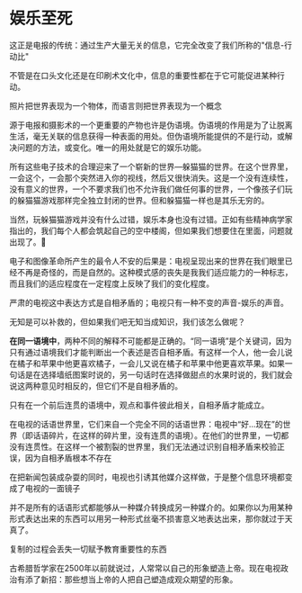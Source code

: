 # 娱乐至死

这正是电报的传统：通过生产大量无关的信息，它完全改变了我们所称的"信息-行动比" 

不管是在口头文化还是在印刷术文化中，信息的重要性都在于它可能促进某种行动。

照片把世界表现为一个物体，而语言则把世界表现为一个概念

源于电报和摄影术的一个更重要的产物也许是伪语境。伪语境的作用是为了让脱离生活，毫无关联的信息获得一种表面的用处。但伪语境所能提供的不是行动，或解决问题的方法，或变化。唯一的用处就是它的娱乐功能。

所有这些电子技术的合理迎来了一个崭新的世界—躲猫猫的世界。在这个世界里，一会这个，一会那个突然进入你的视线，然后又很快消失。这是一个没有连续性，没有意义的世界，一个不要求我们也不允许我们做任何事的世界，一个像孩子们玩的躲猫猫游戏那样完全独立封闭的世界。但和躲猫猫一样也是其乐无穷的。

当然，玩躲猫猫游戏并没有什么过错，娱乐本身也没有过错。正如有些精神病学家指出的，我们每个人都会筑起自己的空中楼阁，但如果我们想要住在里面，问题就出现了。

电子和图像革命所产生的最令人不安的后果是：电视呈现出来的世界在我们眼里已经不再是奇怪的，而是自然的。这种模式感的丧失是我我们适应能力的一种标志，而且我们的适应程度在一定程度上反映了我们的变化程度。

严肃的电视这中表达方式是自相矛盾的；电视只有一种不变的声音-娱乐的声音。

无知是可以补救的，但如果我们吧无知当成知识，我们该怎么做呢？

**在同一语境中**，两种不同的解释不可能都是正确的。“同一语境”是个关键词，因为只有通过语境我们才能判断出一个表述是否自相矛盾。有这样一个人，他一会儿说在橘子和苹果中他更喜欢橘子，一会儿又说在橘子和苹果中他更喜欢苹果。如果一句话是在选择墙纸图案时说的，另一句话时在选择做甜点的水果时说的，我们就会说这两种意见时相反的，但它们不是自相矛盾的。

只有在一个前后连贯的语境中，观点和事件彼此相关，自相矛盾才能成立。

在电视的话语世界里，它们来自一个完全不同的话语世界：电视中“好...现在”的世界（即话语碎片，在这样的碎片里，没有连贯的语境）。在他们的世界里，一切都没有连贯性。在这样一个被割裂的世界里，我们无法通过识别自相矛盾来校验正误，因为自相矛盾根本不存在

在把新闻包装成杂耍的同时，电视也引诱其他媒介这样做，于是整个信息环境都变成了电视的一面镜子

并不是所有的话语形式都能够从一种媒介转换成另一种媒介的。如果你以为用某种形式表达出来的东西可以用另一种形式丝毫不损害意义地表达出来，那你就过于天真了。

复制的过程会丢失一切赋予教育重要性的东西

 古希腊哲学家在2500年以前就说过，人常常以自己的形象塑造上帝。现在电视政治有添了新招：那些想当上帝的人把自己塑造成观众期望的形象。







































































